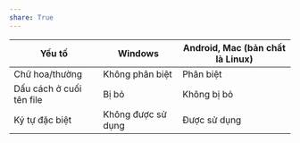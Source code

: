 ```yaml
---
share: True
---
```


| Yếu tố                   | Windows            | Android, Mac (bản chất là Linux) |
| ------------------------ | ------------------ | -------------------------------- |
| Chữ hoa/thường           | Không phân biệt    | Phân biệt                        |
| Dấu cách ở cuối tên file | Bị bỏ              | Không bị bỏ                      |
| Ký tự đặc biệt           | Không được sử dụng | Được sử dụng                     |
